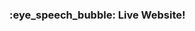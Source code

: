 <h3>:eye_speech_bubble: Live Website!</h3>

<!-- React Portfolio ===> <a href="https://fmher.github.io/react-frontend-dev-portfolio/"><strong>here!</strong></a>
 -->
